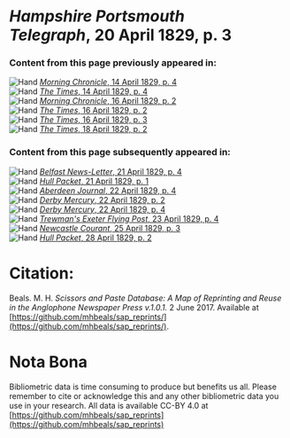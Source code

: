 # *Hampshire Portsmouth Telegraph*, 20 April 1829, p. 3  
  
### Content from this page previously appeared in:  
![Hand](http://scissorsandpaste.net/wp-content/uploads/2017/06/smallhandpointer.png) [*Morning Chronicle*, 14 April 1829, p. 4](https://mhbeals.github.io/sap_html/Morning-Chronicle/Morning-Chronicle-14-April-1829-p-4)  
![Hand](http://scissorsandpaste.net/wp-content/uploads/2017/06/smallhandpointer.png) [*The Times*, 14 April 1829, p. 4](https://mhbeals.github.io/sap_html/The-Times/The-Times-14-April-1829-p-4)  
![Hand](http://scissorsandpaste.net/wp-content/uploads/2017/06/smallhandpointer.png) [*Morning Chronicle*, 16 April 1829, p. 2](https://mhbeals.github.io/sap_html/Morning-Chronicle/Morning-Chronicle-16-April-1829-p-2)  
![Hand](http://scissorsandpaste.net/wp-content/uploads/2017/06/smallhandpointer.png) [*The Times*, 16 April 1829, p. 2](https://mhbeals.github.io/sap_html/The-Times/The-Times-16-April-1829-p-2)  
![Hand](http://scissorsandpaste.net/wp-content/uploads/2017/06/smallhandpointer.png) [*The Times*, 16 April 1829, p. 3](https://mhbeals.github.io/sap_html/The-Times/The-Times-16-April-1829-p-3)  
![Hand](http://scissorsandpaste.net/wp-content/uploads/2017/06/smallhandpointer.png) [*The Times*, 18 April 1829, p. 2](https://mhbeals.github.io/sap_html/The-Times/The-Times-18-April-1829-p-2)  
  
### Content from this page subsequently appeared in:  
![Hand](http://scissorsandpaste.net/wp-content/uploads/2017/06/smallhandpointer.png) [*Belfast News-Letter*, 21 April 1829, p. 4](https://mhbeals.github.io/sap_html/Belfast-News-Letter/Belfast-News-Letter-21-April-1829-p-4)  
![Hand](http://scissorsandpaste.net/wp-content/uploads/2017/06/smallhandpointer.png) [*Hull Packet*, 21 April 1829, p. 1](https://mhbeals.github.io/sap_html/Hull-Packet/Hull-Packet-21-April-1829-p-1)  
![Hand](http://scissorsandpaste.net/wp-content/uploads/2017/06/smallhandpointer.png) [*Aberdeen Journal*, 22 April 1829, p. 4](https://mhbeals.github.io/sap_html/Aberdeen-Journal/Aberdeen-Journal-22-April-1829-p-4)  
![Hand](http://scissorsandpaste.net/wp-content/uploads/2017/06/smallhandpointer.png) [*Derby Mercury*, 22 April 1829, p. 2](https://mhbeals.github.io/sap_html/Derby-Mercury/Derby-Mercury-22-April-1829-p-2)  
![Hand](http://scissorsandpaste.net/wp-content/uploads/2017/06/smallhandpointer.png) [*Derby Mercury*, 22 April 1829, p. 4](https://mhbeals.github.io/sap_html/Derby-Mercury/Derby-Mercury-22-April-1829-p-4)  
![Hand](http://scissorsandpaste.net/wp-content/uploads/2017/06/smallhandpointer.png) [*Trewman's Exeter Flying Post*, 23 April 1829, p. 4](https://mhbeals.github.io/sap_html/Trewman's-Exeter-Flying-Post/Trewman's-Exeter-Flying-Post-23-April-1829-p-4)  
![Hand](http://scissorsandpaste.net/wp-content/uploads/2017/06/smallhandpointer.png) [*Newcastle Courant*, 25 April 1829, p. 3](https://mhbeals.github.io/sap_html/Newcastle-Courant/Newcastle-Courant-25-April-1829-p-3)  
![Hand](http://scissorsandpaste.net/wp-content/uploads/2017/06/smallhandpointer.png) [*Hull Packet*, 28 April 1829, p. 2](https://mhbeals.github.io/sap_html/Hull-Packet/Hull-Packet-28-April-1829-p-2)  


# Citation: 

Beals. M. H. *Scissors and Paste Database: A Map of Reprinting and Reuse in the Anglophone Newspaper Press v.1.0.1.* 2 June 2017. Available at [https://github.com/mhbeals/sap_reprints/](https://github.com/mhbeals/sap_reprints/). 

# Nota Bona

Bibliometric data is time consuming to produce but benefits us all. Please remember to cite or acknowledge this and any other bibliometric data you use in your research. All data is available CC-BY 4.0 at [https://github.com/mhbeals/sap_reprints](https://github.com/mhbeals/sap_reprints)